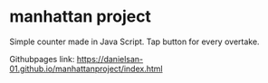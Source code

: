 # manhattan project
Simple counter made in Java Script.
Tap button for every overtake.

Githubpages link:
https://danielsan-01.github.io/manhattanproject/index.html
